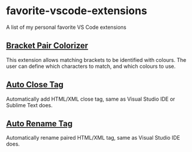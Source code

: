 # favorite-vscode-extensions
A list of my personal favorite VS Code extensions

## [Bracket Pair Colorizer](https://marketplace.visualstudio.com/items?itemName=CoenraadS.bracket-pair-colorizer)

This extension allows matching brackets to be identified with colours. The user can define which characters to match, and which colours to use.

## [Auto Close Tag](https://marketplace.visualstudio.com/items?itemName=formulahendry.auto-close-tag)

Automatically add HTML/XML close tag, same as Visual Studio IDE or Sublime Text does.

## [Auto Rename Tag](https://marketplace.visualstudio.com/items?itemName=formulahendry.auto-rename-tag)

Automatically rename paired HTML/XML tag, same as Visual Studio IDE does.
